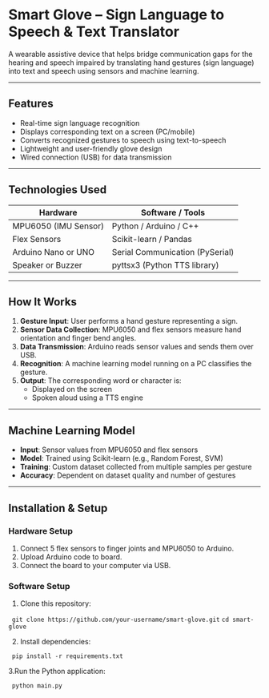
# Smart Glove – Sign Language to Speech & Text Translator

A wearable assistive device that helps bridge communication gaps for the hearing and speech impaired by translating hand gestures (sign language) into text and speech using sensors and machine learning.

---

## Features

- Real-time sign language recognition
- Displays corresponding text on a screen (PC/mobile)
- Converts recognized gestures to speech using text-to-speech
- Lightweight and user-friendly glove design
- Wired connection (USB) for data transmission

---

## Technologies Used

| Hardware              | Software / Tools             |
|----------------------|------------------------------|
| MPU6050 (IMU Sensor) | Python / Arduino / C++       |
| Flex Sensors         | Scikit-learn / Pandas        |
| Arduino Nano or UNO  | Serial Communication (PySerial) |
| Speaker or Buzzer    | pyttsx3 (Python TTS library) |

---

## How It Works

1. **Gesture Input**: User performs a hand gesture representing a sign.
2. **Sensor Data Collection**: MPU6050 and flex sensors measure hand orientation and finger bend angles.
3. **Data Transmission**: Arduino reads sensor values and sends them over USB.
4. **Recognition**: A machine learning model running on a PC classifies the gesture.
5. **Output**: The corresponding word or character is:
   - Displayed on the screen
   - Spoken aloud using a TTS engine

---

## Machine Learning Model

- **Input**: Sensor values from MPU6050 and flex sensors
- **Model**: Trained using Scikit-learn (e.g., Random Forest, SVM)
- **Training**: Custom dataset collected from multiple samples per gesture
- **Accuracy**: Dependent on dataset quality and number of gestures

---

## Installation & Setup

### Hardware Setup
1. Connect 5 flex sensors to finger joints and MPU6050 to Arduino.
2. Upload Arduino code to board.
3. Connect the board to your computer via USB.

### Software Setup
1. Clone this repository:
   
`
git clone https://github.com/your-username/smart-glove.git`
`cd smart-glove`

2. Install dependencies:

`
pip install -r requirements.txt`

3.Run the Python application:

`
python main.py`
